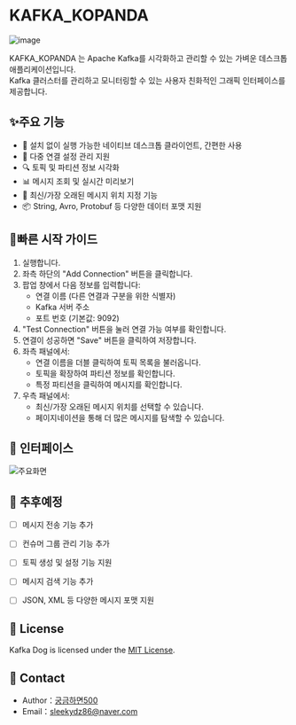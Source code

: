 # KAFKA_KOPANDA

![image](https://github.com/user-attachments/assets/e0e2539b-d74a-4e42-a149-b447b5092178)

KAFKA_KOPANDA 는 Apache Kafka를 시각화하고 관리할 수 있는 가벼운 데스크톱 애플리케이션입니다.<br/>
Kafka 클러스터를 관리하고 모니터링할 수 있는 사용자 친화적인 그래픽 인터페이스를 제공합니다.

## ✨주요 기능

- 🚀 설치 없이 실행 가능한 네이티브 데스크톱 클라이언트, 간편한 사용
- 📝 다중 연결 설정 관리 지원
- 🔍 토픽 및 파티션 정보 시각화
- 📊 메시지 조회 및 실시간 미리보기
- 🎯 최신/가장 오래된 메시지 위치 지정 기능
- 📦 String, Avro, Protobuf 등 다양한 데이터 포맷 지원
  

## 🚀빠른 시작 가이드

1. 실행합니다.
2. 좌측 하단의 "Add Connection" 버튼을 클릭합니다.
3. 팝업 창에서 다음 정보를 입력합니다:
    - 연결 이름 (다른 연결과 구분을 위한 식별자)
    - Kafka 서버 주소
    - 포트 번호 (기본값: 9092)
4. "Test Connection" 버튼을 눌러 연결 가능 여부를 확인합니다.
5. 연결이 성공하면 "Save" 버튼을 클릭하여 저장합니다.
6. 좌측 패널에서:
    - 연결 이름을 더블 클릭하여 토픽 목록을 불러옵니다.
    - 토픽을 확장하여 파티션 정보를 확인합니다.
    - 특정 파티션을 클릭하여 메시지를 확인합니다.
7. 우측 패널에서:
    - 최신/가장 오래된 메시지 위치를 선택할 수 있습니다.
    - 페이지네이션을 통해 더 많은 메시지를 탐색할 수 있습니다.

## 📸 인터페이스

![주요화면](업로드예정)

## 🔨 추후예정
- [ ] 메시지 전송 기능 추가
- [ ] 컨슈머 그룹 관리 기능 추가
- [ ] 토픽 생성 및 설정 기능 지원
- [ ] 메시지 검색 기능 추가
- [ ] JSON, XML 등 다양한 메시지 포맷 지원


## 📄 License

Kafka Dog is licensed under the [MIT License](./LICENSE).


## 📧 Contact

- Author：[궁금하면500](https://velog.io/@sleekydevzero86)
- Email：[sleekydz86@naver.com]()
